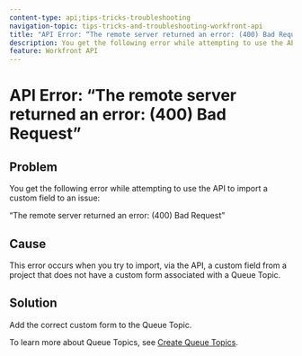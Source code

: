 ```yaml
---
content-type: api;tips-tricks-troubleshooting
navigation-topic: tips-tricks-and-troubleshooting-workfront-api
title: "API Error: “The remote server returned an error: (400) Bad Request”"
description: You get the following error while attempting to use the API to import a custom field to an issue - EDIT ME.
feature: Workfront API
---
```


# API Error: “The remote server returned an error: (400) Bad Request”

## Problem

You get the following error while attempting to use the API to import a custom field&nbsp;to an issue:

“The remote server returned an error: (400) Bad Request”

## Cause

This error occurs when you try to import, via the API, a custom field from a project that does not have a custom form associated with a Queue Topic.&nbsp;&nbsp;

## Solution

Add the correct custom form to the Queue Topic.

To learn more about Queue Topics, see [Create Queue Topics](../../manage-work/requests/create-and-manage-request-queues/create-queue-topics.md).
